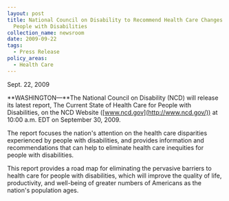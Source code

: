 ```yaml
---
layout: post
title: National Council on Disability to Recommend Health Care Changes for
  People with Disabilities
collection_name: newsroom
date: 2009-09-22
tags:
  - Press Release
policy_areas:
  - Health Care
---
```


S﻿ept. 22, 2009

**WASHINGTON—**The National Council on Disability (NCD) will release its latest report, The Current State of Health Care for People with Disabilities, on the NCD Website ([www.ncd.gov](http://www.ncd.gov/)) at 10:00 a.m. EDT on September 30, 2009.

The report focuses the nation's attention on the health care disparities experienced by people with disabilities, and provides information and recommendations that can help to eliminate health care inequities for people with disabilities.

This report provides a road map for eliminating the pervasive barriers to health care for people with disabilities, which will improve the quality of life, productivity, and well-being of greater numbers of Americans as the nation's population ages.
